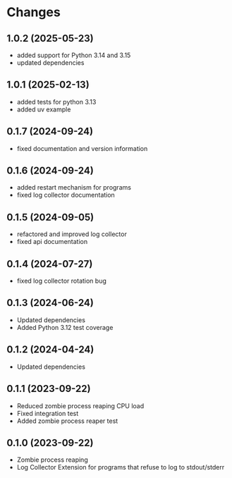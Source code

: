 # Changes

## 1.0.2 (2025-05-23)
- added support for Python 3.14 and 3.15 
- updated dependencies

## 1.0.1 (2025-02-13)
- added tests for python 3.13
- added uv example

## 0.1.7 (2024-09-24)
- fixed documentation and version information

## 0.1.6 (2024-09-24)
- added restart mechanism for programs
- fixed log collector documentation

## 0.1.5 (2024-09-05)
- refactored and improved log collector
- fixed api documentation

## 0.1.4 (2024-07-27)
- fixed log collector rotation bug

## 0.1.3 (2024-06-24)
- Updated dependencies
- Added Python 3.12 test coverage

## 0.1.2 (2024-04-24)
- Updated dependencies

## 0.1.1 (2023-09-22)
- Reduced zombie process reaping CPU load
- Fixed integration test
- Added zombie process reaper test

## 0.1.0 (2023-09-22)
- Zombie process reaping
- Log Collector Extension for programs that refuse to log to stdout/stderr
